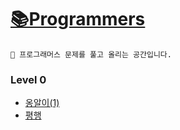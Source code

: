 # [📚Programmers](https://programmers.co.kr/learn/challenges)

    📄 프로그래머스 문제를 풀고 올리는 공간입니다. 

### Level 0
* [옹알이(1)](https://github.com/afk0323/Today-I-Learn/blob/main/Programmers/Level0/옹알이(1).js)
* [평행](https://github.com/afk0323/Today-I-Learn/blob/main/Programmers/Level0/평행.js)
